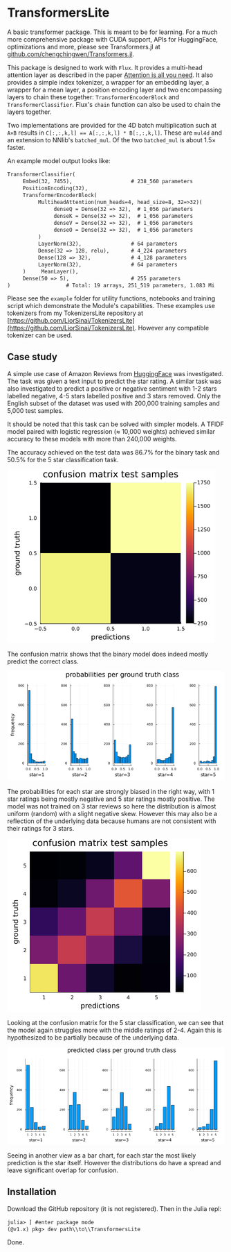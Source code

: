 # TransformersLite

A basic transformer package. This is meant to be for learning. For a much more comprehensive package with CUDA support, APIs for HuggingFace, optimizations and more, please see Transformers.jl at [github.com/chengchingwen/Transformers.jl](https://github.com/chengchingwen/Transformers.jl).

This package is designed to work with `Flux`. It provides a multi-head attention layer as described in the paper [Attention is all you need](https://arxiv.org/abs/1706.03762).
It also provides a simple index tokenizer, a wrapper for an embedding layer, a wrapper for a mean layer, a position encoding layer
and two encompassing layers to chain these together: `TransformerEncoderBlock` and `TransformerClassifier`. 
Flux's `chain` function can also be used to chain the layers together.

Two implementations are provided for the 4D batch multiplication such at `A×B` results in `C[:,:,k,l] == A[:,:,k,l] * B[:,:,k,l]`.
These are `mul4d` and an extension to NNlib's `batched_mul`. Of the two `batched_mul` is about 1.5× faster.

An example model output looks like:
```
TransformerClassifier(
     Embed(32, 7455),                   # 238_560 parameters
     PositionEncoding(32),
     TransformerEncoderBlock(
          MultiheadAttention(num_heads=4, head_size=8, 32=>32)(
               denseQ = Dense(32 => 32),  # 1_056 parameters
               denseK = Dense(32 => 32),  # 1_056 parameters
               denseV = Dense(32 => 32),  # 1_056 parameters
               denseO = Dense(32 => 32),  # 1_056 parameters
          )
          LayerNorm(32),                # 64 parameters
          Dense(32 => 128, relu),       # 4_224 parameters
          Dense(128 => 32),             # 4_128 parameters
          LayerNorm(32),                # 64 parameters
     )     MeanLayer(),
     Dense(50 => 5),                    # 255 parameters
)                  # Total: 19 arrays, 251_519 parameters, 1.083 Mi
```
Please see the `example` folder for utility functions, notebooks and training script which demonstrate the Module's capabilities.
These examples use tokenizers from my TokenizersLite repository at [https://github.com/LiorSinai/TokenizersLite](https://github.com/LiorSinai/TokenizersLite).
However any compatible tokenizer can be used.

## Case study

A simple use case of Amazon Reviews from [HuggingFace](https://huggingface.co/datasets/amazon_reviews_multi) was investigated.
The task was given a text input to predict the star rating. 
A similar task was also investigated to predict a positive or negative sentiment with 1-2 stars labelled negative, 4-5 stars labelled positive and 3 stars removed. Only the English subset of the dataset was used with 200,000 training samples and 5,000 test samples.

It should be noted that this task can be solved with simpler models. A TFIDF model paired with logistic regression (≈ 10,000 weights)
achieved similar accuracy to these models with more than 240,000 weights.

The accuracy achieved on the test data was 86.7% for the binary task and 50.5% for the 5 star classification  task.

<img src="images/confusion_matrix_regression.png"
     alt="confusion matrix"
    />

The confusion matrix shows that the binary model does indeed mostly predict the correct class.


<img src="images/probabilities_ground_truth.png"
     alt="bar chart probabilities vs ground truth"
    />

The probabilities for each star are strongly biased in the right way, with 1 star ratings being mostly negative and 5 star ratings mostly positive. The model was not trained on 3 star reviews so here the distribution is almost uniform (random) with a slight negative skew. However this may also be a reflection of the underlying data because humans are not consistent with their ratings for 3 stars. 

<img src="images/confusion_matrix_classification5.png"
     alt="confusion matrix"
    />

Looking at the confusion matrix for the 5 star classification, we can see that the model again struggles more with the middle ratings of 2-4.
Again this is hypothesized  to be partially because of the underlying data.

<img src="images/predictions_classification5.png"
     alt="bar chart predication vs ground truth"
    />

Seeing in another view as a bar chart, for each star the most likely prediction is the star itself.
However the distributions do have a spread and leave significant overlap for confusion.

## Installation

Download the GitHub repository (it is not registered). Then in the Julia repl:
```
julia> ] #enter package mode
(@v1.x) pkg> dev path\\to\\TransformersLite
```

Done. 